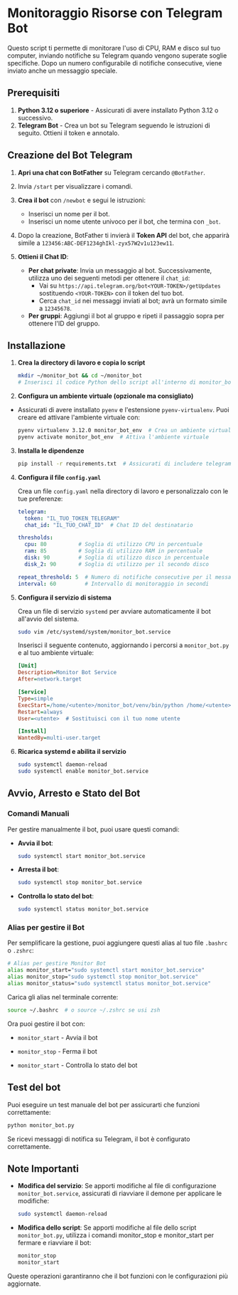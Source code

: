 # Monitoraggio Risorse con Telegram Bot

Questo script ti permette di monitorare l'uso di CPU, RAM e disco sul tuo computer, inviando notifiche su Telegram quando vengono superate soglie specifiche. Dopo un numero configurabile di notifiche consecutive, viene inviato anche un messaggio speciale.

## Prerequisiti

1. **Python 3.12 o superiore** - Assicurati di avere installato Python 3.12 o successivo.
2. **Telegram Bot** - Crea un bot su Telegram seguendo le istruzioni di seguito. Ottieni il token e annotalo.

## Creazione del Bot Telegram

1. **Apri una chat con BotFather** su Telegram cercando `@BotFather`.
2. Invia `/start` per visualizzare i comandi.
3. **Crea il bot** con `/newbot` e segui le istruzioni:
   - Inserisci un nome per il bot.
   - Inserisci un nome utente univoco per il bot, che termina con `_bot`.
4. Dopo la creazione, BotFather ti invierà il **Token API** del bot, che apparirà simile a `123456:ABC-DEF1234ghIkl-zyx57W2v1u123ew11`.

5. **Ottieni il Chat ID**:
   - **Per chat private**: Invia un messaggio al bot. Successivamente, utilizza uno dei seguenti metodi per ottenere il `chat_id`:
     - Vai su `https://api.telegram.org/bot<YOUR-TOKEN>/getUpdates` sostituendo `<YOUR-TOKEN>` con il token del tuo bot.
     - Cerca `chat_id` nei messaggi inviati al bot; avrà un formato simile a `12345678`.
   - **Per gruppi**: Aggiungi il bot al gruppo e ripeti il passaggio sopra per ottenere l'ID del gruppo.

## Installazione

1. **Crea la directory di lavoro e copia lo script**
    ```bash
    mkdir ~/monitor_bot && cd ~/monitor_bot
    # Inserisci il codice Python dello script all'interno di monitor_bot.py
    ```

2. **Configura un ambiente virtuale (opzionale ma consigliato)**
  - Assicurati di avere installato `pyenv` e l'estensione `pyenv-virtualenv`. Puoi creare ed attivare l'ambiente virtuale con:

    ```bash
    pyenv virtualenv 3.12.0 monitor_bot_env  # Crea un ambiente virtuale
    pyenv activate monitor_bot_env  # Attiva l'ambiente virtuale
    ```

3. **Installa le dipendenze**
    ```bash
    pip install -r requirements.txt  # Assicurati di includere telegram e psutil
    ```

4. **Configura il file `config.yaml`**

    Crea un file `config.yaml` nella directory di lavoro e personalizzalo con le tue preferenze:
    ```yaml
    telegram:
      token: "IL_TUO_TOKEN_TELEGRAM"
      chat_id: "IL_TUO_CHAT_ID"  # Chat ID del destinatario

    thresholds:
      cpu: 80          # Soglia di utilizzo CPU in percentuale
      ram: 85          # Soglia di utilizzo RAM in percentuale
      disk: 90         # Soglia di utilizzo disco in percentuale
      disk_2: 90       # Soglia di utilizzo per il secondo disco

    repeat_threshold: 5  # Numero di notifiche consecutive per il messaggio speciale
    interval: 60         # Intervallo di monitoraggio in secondi

5. **Configura il servizio di sistema**

   Crea un file di servizio `systemd` per avviare automaticamente il bot all'avvio del sistema.

    ```bash
    sudo vim /etc/systemd/system/monitor_bot.service
    ```

    Inserisci il seguente contenuto, aggiornando i percorsi a `monitor_bot.py` e al tuo ambiente virtuale:
    ```ini
    [Unit]
    Description=Monitor Bot Service
    After=network.target

    [Service]
    Type=simple
    ExecStart=/home/<utente>/monitor_bot/venv/bin/python /home/<utente>/monitor_bot/monitor_bot.py
    Restart=always
    User=<utente>  # Sostituisci con il tuo nome utente

    [Install]
    WantedBy=multi-user.target
    ```

6. **Ricarica systemd e abilita il servizio**
    ```bash
    sudo systemctl daemon-reload
    sudo systemctl enable monitor_bot.service
    ```

## Avvio, Arresto e Stato del Bot

### Comandi Manuali
Per gestire manualmente il bot, puoi usare questi comandi:

- **Avvia il bot**:
  ```bash
  sudo systemctl start monitor_bot.service
  ```

- **Arresta il bot**:
  ```bash
  sudo systemctl stop monitor_bot.service
  ```

- **Controlla lo stato del bot**:
  ```bash
  sudo systemctl status monitor_bot.service
  ```

### Alias per gestire il Bot

Per semplificare la gestione, puoi aggiungere questi alias al tuo file `.bashrc` o `.zshrc`:

```bash
# Alias per gestire Monitor Bot
alias monitor_start="sudo systemctl start monitor_bot.service"
alias monitor_stop="sudo systemctl stop monitor_bot.service"
alias monitor_status="sudo systemctl status monitor_bot.service"
```

Carica gli alias nel terminale corrente:

```bash
source ~/.bashrc  # o source ~/.zshrc se usi zsh
```

Ora puoi gestire il bot con:

- `monitor_start` - Avvia il bot

- `monitor_stop` - Ferma il bot

- `monitor_start` - Controlla lo stato del bot

## Test del bot

Puoi eseguire un test manuale del bot per assicurarti che funzioni correttamente:

```bash
python monitor_bot.py
```
Se ricevi messaggi di notifica su Telegram, il bot è configurato correttamente.

## Note Importanti

- **Modifica del servizio**: Se apporti modifiche al file di configurazione `monitor_bot.service`, assicurati di riavviare il demone per applicare le modifiche:
  ```bash
  sudo systemctl daemon-reload
  ```

- **Modifica dello script**: Se apporti modifiche al file dello script `monitor_bot.py`, utilizza i comandi monitor_stop e monitor_start per fermare e riavviare il bot:
  ```bash
  monitor_stop
  monitor_start
  ```

Queste operazioni garantiranno che il bot funzioni con le configurazioni più aggiornate.


